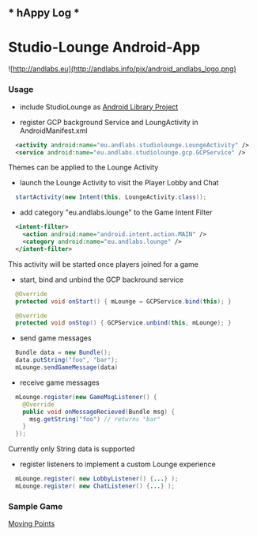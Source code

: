 ##  * hAppy Log * 

# Studio-Lounge Android-App

![http://andlabs.eu](http://andlabs.info/pix/android_andlabs_logo.png)

### Usage

  * include StudioLounge as [Android Library Project](http://developer.android.com/tools/projects/index.html)
  
  * register GCP background Service and LoungActivity in AndroidManifest.xml
  ```Xml
    <activity android:name="eu.andlabs.studiolounge.LoungeActivity" />
    <service android:name="eu.andlabs.studiolounge.gcp.GCPService" />
  ```
  Themes can be applied to the Lounge Activity

  * launch the Lounge Activity to visit the Player Lobby and Chat
  ```Java
    startActivity(new Intent(this, LoungeActivity.class));
  ```

  * add category "eu.andlabs.lounge" to the Game Intent Filter
  ```Xml
    <intent-filter>
      <action android:name="android.intent.action.MAIN" />
      <category android:name="eu.andlabs.lounge" />
    </intent-filter>
  ```
  This activity will be started once players joined for a game

  * start, bind and unbind the GCP backround service
  ```Java
    @Override
    protected void onStart() { mLounge = GCPService.bind(this); }

    @Override
    protected void onStop() { GCPService.unbind(this, mLounge); }
  ```

  * send game messages
  ```Java
    Bundle data = new Bundle();
    data.putString("foo", "bar");
    mLounge.sendGameMessage(data)
  ```

  * receive game messages
  ```Java
    mLounge.register(new GameMsgListener() {                
      @Override
      public void onMessageRecieved(Bundle msg) {
        msg.getString("foo") // returns "bar"
      }
    });
  ```

  Currently only String data is supported

  * register listeners to implement a custom Lounge experience
  ```Java
    mLounge.register( new LobbyListener() {...} );
    mLounge.register( new ChatListener() {...} );
  ```

### Sample Game
  [Moving Points](https://github.com/ANDLABS-Git/points)
